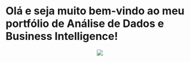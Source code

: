 # Olá e seja muito bem-vindo ao meu portfólio de Análise de Dados e Business Intelligence!

<p align="center">
  <img src="https://quotefancy.com/media/wallpaper/800x450/1722663-Bren-Brown-Quote-Maybe-stories-are-just-data-with-a-soul.jpg">
</p>
